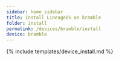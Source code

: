 ```yaml
---
sidebar: home_sidebar
title: Install LineageOS on bramble
folder: install
permalink: /devices/bramble/install
device: bramble
---
```

{% include templates/device_install.md %}
